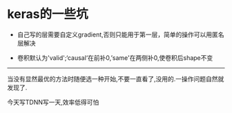 # keras的一些坑

* 自己写的层需要自定义gradient,否则只能用于第一层，简单的操作可以用匿名层解决


* 卷积默认为'valid';‘causal‘在前补0,’same'在两侧补0,使卷积后shape不变


---

当没有显然最优的方法时随便选一种开始,不要一直看了,没用的.一操作问题自然就发现了.

今天写TDNN写一天,效率低得可怕